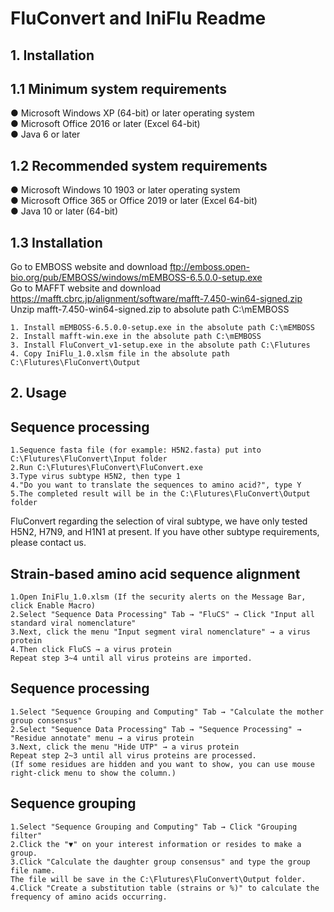 # FluConvert and IniFlu Readme
## 1. Installation
## 1.1 Minimum system requirements
● Microsoft Windows XP (64-bit) or later operating system  
● Microsoft Office 2016 or later (Excel 64-bit)  
● Java 6 or later  
## 1.2 Recommended system requirements
● Microsoft Windows 10 1903 or later operating system  
● Microsoft Office 365 or Office 2019 or later (Excel 64-bit)  
● Java 10 or later (64-bit)  
## 1.3 Installation
Go to EMBOSS website and download ftp://emboss.open-bio.org/pub/EMBOSS/windows/mEMBOSS-6.5.0.0-setup.exe  
Go to MAFFT website and download https://mafft.cbrc.jp/alignment/software/mafft-7.450-win64-signed.zip  
Unzip mafft-7.450-win64-signed.zip to absolute path C:\mEMBOSS  
```
1. Install mEMBOSS-6.5.0.0-setup.exe in the absolute path C:\mEMBOSS
2. Install mafft-win.exe in the absolute path C:\mEMBOSS
3. Install FluConvert_v1-setup.exe in the absolute path C:\Flutures
4. Copy IniFlu_1.0.xlsm file in the absolute path C:\Flutures\FluConvert\Output
```
## 2. Usage
## Sequence processing
```
1.Sequence fasta file (for example: H5N2.fasta) put into C:\Flutures\FluConvert\Input folder
2.Run C:\Flutures\FluConvert\FluConvert.exe
3.Type virus subtype H5N2, then type 1
4."Do you want to translate the sequences to amino acid?", type Y
5.The completed result will be in the C:\Flutures\FluConvert\Output folder
```
FluConvert regarding the selection of viral subtype, we have only tested H5N2, H7N9, and H1N1 at present.
If you have other subtype requirements, please contact us.
## Strain-based amino acid sequence alignment
```
1.Open IniFlu_1.0.xlsm (If the security alerts on the Message Bar, click Enable Macro)
2.Select "Sequence Data Processing" Tab → "FluCS" → Click "Input all standard viral nomenclature"
3.Next, click the menu "Input segment viral nomenclature" → a virus protein
4.Then click FluCS → a virus protein
Repeat step 3~4 until all virus proteins are imported.
```
## Sequence processing
```
1.Select "Sequence Grouping and Computing" Tab → "Calculate the mother group consensus"
2.Select "Sequence Data Processing" Tab → "Sequence Processing" → "Residue annotate" menu → a virus protein
3.Next, click the menu "Hide UTP" → a virus protein
Repeat step 2~3 until all virus proteins are processed. 
(If some residues are hidden and you want to show, you can use mouse right-click menu to show the column.)
```
## Sequence grouping
```
1.Select "Sequence Grouping and Computing" Tab → Click "Grouping filter"
2.Click the "▼" on your interest information or resides to make a group.
3.Click "Calculate the daughter group consensus" and type the group file name.
The file will be save in the C:\Flutures\FluConvert\Output folder.
4.Click "Create a substitution table (strains or %)" to calculate the frequency of amino acids occurring.
```
